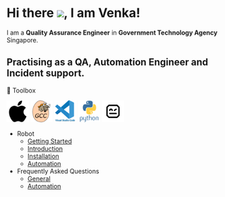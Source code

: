 # Hi there <img src= "https://raw.githubusercontent.com/MartinHeinz/MartinHeinz/master/wave.gif" width="30px">, I am Venka!

I am a **Quality Assurance Engineer** in **Government Technology Agency** Singapore.

Practising as a QA, Automation Engineer and Incident support.
----

🧰 Toolbox

<img src= "https://github.com/devicons/devicon/blob/master/icons/apple/apple-original.svg" alt= "apple logo" width="50" height="50"> <img src= "https://github.com/devicons/devicon/blob/master/icons/gcc/gcc-original.svg" alt= "GCC" width="50" height="50"> <img src= "https://github.com/devicons/devicon/blob/master/icons/vscode/vscode-original-wordmark.svg" alt= "VS code" width="50" height="50"> <img src= "https://github.com/devicons/devicon/blob/master/icons/python/python-original-wordmark.svg" alt= "Python" width="50" height="50"> <img src= "https://raw.githubusercontent.com/vscode-icons/vscode-icons/master/icons/file_type_robotframework.svg?sanitize=true" alt= "Robotframework" width="50" height="50">


* Robot
  * [Getting Started](Robot/Getting%20Started)
  * [Introduction](Robot/Introduction)
  * [Installation](Robot/Installation)
  * [Automation](Robot/Automation)  
* Frequently Asked Questions
  * [General](FAQs/General)
  * [Automation](FAQs/Account)
  







